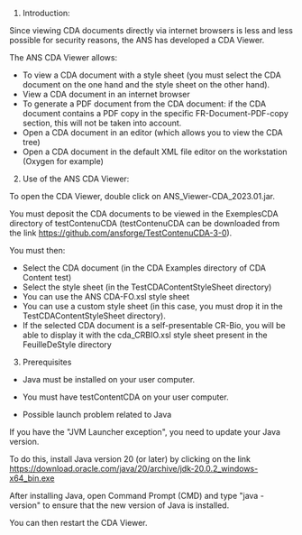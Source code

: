 1. Introduction:

Since viewing CDA documents directly via internet browsers is less and less possible for security reasons, the ANS has developed a CDA Viewer.

The ANS CDA Viewer allows:

- To view a CDA document with a style sheet (you must select the CDA document on the one hand and the style sheet on the other hand).
- View a CDA document in an internet browser
- To generate a PDF document from the CDA document: if the CDA document contains a PDF copy in the specific FR-Document-PDF-copy section, this will not be taken into account.
- Open a CDA document in an editor (which allows you to view the CDA tree)
- Open a CDA document in the default XML file editor on the workstation (Oxygen for example)

2. Use of the ANS CDA Viewer:

To open the CDA Viewer, double click on ANS_Viewer-CDA_2023.01.jar.

You must deposit the CDA documents to be viewed in the ExemplesCDA directory of testContenuCDA (testContenuCDA can be downloaded from the link https://github.com/ansforge/TestContenuCDA-3-0).

You must then:

- Select the CDA document (in the CDA Examples directory of CDA Content test)
- Select the style sheet (in the TestCDAContentStyleSheet directory)
- You can use the ANS CDA-FO.xsl style sheet
- You can use a custom style sheet (in this case, you must drop it in the TestCDAContentStyleSheet directory).
- If the selected CDA document is a self-presentable CR-Bio, you will be able to display it with the cda_CRBIO.xsl style sheet present in the FeuilleDeStyle directory

3. Prerequisites

- Java must be installed on your user computer.

- You must have testContentCDA on your user computer.

- Possible launch problem related to Java

If you have the "JVM Launcher exception", you need to update your Java version.

To do this, install Java version 20 (or later) by clicking on the link https://download.oracle.com/java/20/archive/jdk-20.0.2_windows-x64_bin.exe

After installing Java, open Command Prompt (CMD) and type "java -version" to ensure that the new version of Java is installed.

You can then restart the CDA Viewer.

